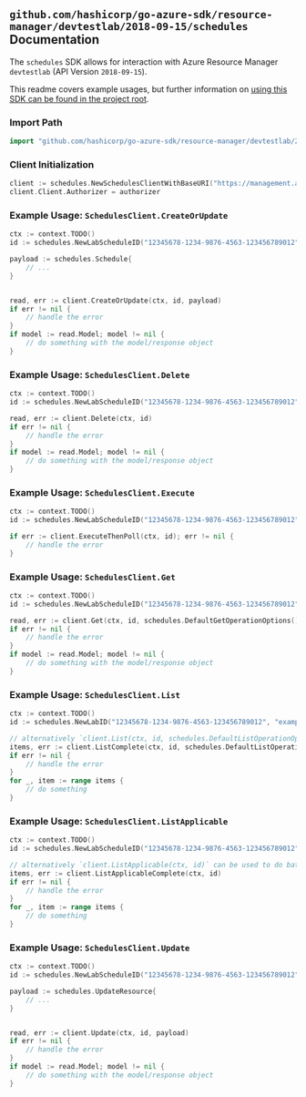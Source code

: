 
## `github.com/hashicorp/go-azure-sdk/resource-manager/devtestlab/2018-09-15/schedules` Documentation

The `schedules` SDK allows for interaction with Azure Resource Manager `devtestlab` (API Version `2018-09-15`).

This readme covers example usages, but further information on [using this SDK can be found in the project root](https://github.com/hashicorp/go-azure-sdk/tree/main/docs).

### Import Path

```go
import "github.com/hashicorp/go-azure-sdk/resource-manager/devtestlab/2018-09-15/schedules"
```


### Client Initialization

```go
client := schedules.NewSchedulesClientWithBaseURI("https://management.azure.com")
client.Client.Authorizer = authorizer
```


### Example Usage: `SchedulesClient.CreateOrUpdate`

```go
ctx := context.TODO()
id := schedules.NewLabScheduleID("12345678-1234-9876-4563-123456789012", "example-resource-group", "labValue", "scheduleValue")

payload := schedules.Schedule{
	// ...
}


read, err := client.CreateOrUpdate(ctx, id, payload)
if err != nil {
	// handle the error
}
if model := read.Model; model != nil {
	// do something with the model/response object
}
```


### Example Usage: `SchedulesClient.Delete`

```go
ctx := context.TODO()
id := schedules.NewLabScheduleID("12345678-1234-9876-4563-123456789012", "example-resource-group", "labValue", "scheduleValue")

read, err := client.Delete(ctx, id)
if err != nil {
	// handle the error
}
if model := read.Model; model != nil {
	// do something with the model/response object
}
```


### Example Usage: `SchedulesClient.Execute`

```go
ctx := context.TODO()
id := schedules.NewLabScheduleID("12345678-1234-9876-4563-123456789012", "example-resource-group", "labValue", "scheduleValue")

if err := client.ExecuteThenPoll(ctx, id); err != nil {
	// handle the error
}
```


### Example Usage: `SchedulesClient.Get`

```go
ctx := context.TODO()
id := schedules.NewLabScheduleID("12345678-1234-9876-4563-123456789012", "example-resource-group", "labValue", "scheduleValue")

read, err := client.Get(ctx, id, schedules.DefaultGetOperationOptions())
if err != nil {
	// handle the error
}
if model := read.Model; model != nil {
	// do something with the model/response object
}
```


### Example Usage: `SchedulesClient.List`

```go
ctx := context.TODO()
id := schedules.NewLabID("12345678-1234-9876-4563-123456789012", "example-resource-group", "labValue")

// alternatively `client.List(ctx, id, schedules.DefaultListOperationOptions())` can be used to do batched pagination
items, err := client.ListComplete(ctx, id, schedules.DefaultListOperationOptions())
if err != nil {
	// handle the error
}
for _, item := range items {
	// do something
}
```


### Example Usage: `SchedulesClient.ListApplicable`

```go
ctx := context.TODO()
id := schedules.NewLabScheduleID("12345678-1234-9876-4563-123456789012", "example-resource-group", "labValue", "scheduleValue")

// alternatively `client.ListApplicable(ctx, id)` can be used to do batched pagination
items, err := client.ListApplicableComplete(ctx, id)
if err != nil {
	// handle the error
}
for _, item := range items {
	// do something
}
```


### Example Usage: `SchedulesClient.Update`

```go
ctx := context.TODO()
id := schedules.NewLabScheduleID("12345678-1234-9876-4563-123456789012", "example-resource-group", "labValue", "scheduleValue")

payload := schedules.UpdateResource{
	// ...
}


read, err := client.Update(ctx, id, payload)
if err != nil {
	// handle the error
}
if model := read.Model; model != nil {
	// do something with the model/response object
}
```
